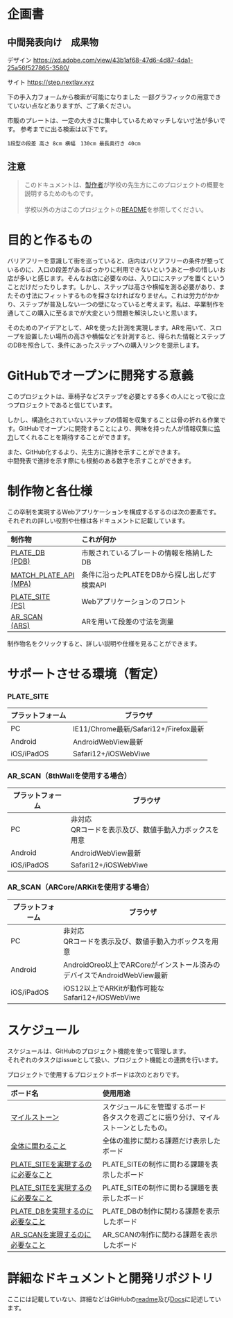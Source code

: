 # 企画書

## 中間発表向け　成果物

デザイン
https://xd.adobe.com/view/43b1af68-47d6-4d87-4da1-25a56f527865-3580/

サイト
https://step.nextlav.xyz

下の手入力フォームから検索が可能になりました
一部グラフィックの用意できていない点などありますが、ご了承ください。

市販のプレートは、一定の大きさに集中しているためマッチしない寸法が多いです。
参考までに出る検索は以下です。

`
1段型の段差
高さ 8cm
横幅　130cm
最長奥行き 40cm
`

## 注意
>このドキュメントは、[製作者](https://github.com/LavP)が学校の先生方にこのプロジェクトの概要を説明するためのものです。<br><br>
学校以外の方はこのプロジェクトの[README](/README.md)を参照してください。


# 目的と作るもの

バリアフリーを意識して街を巡っていると、店内はバリアフリーの条件が整っているのに、入口の段差があるばっかりに利用できないというあと一歩の惜しいお店が多いと感じます。そんなお店に必要なのは、入り口にステップを置くということだけだったりします。しかし、ステップは高さや横幅を測る必要があり、またその寸法にフィットするものを探さなければなりません。これは労力がかかり、ステップが普及しない一つの壁になっていると考えます。私は、卒業制作を通してこの購入に至るまでが大変という問題を解決したいと思います。

そのためのアイデアとして、ARを使った計測を実現します。ARを用いて、スロープを設置したい場所の高さや横幅などを計測すると、得られた情報とステップのDBを照合して、条件にあったステップへの購入リンクを提示します。

# GitHubでオープンに開発する意義

このプロジェクトは、車椅子などステップを必要とする多くの人にとって役に立つプロジェクトであると信じています。

しかし、構造化されていないステップの情報を収集することは骨の折れる作業です。GitHubでオープンに開発することにより、興味を持った人が情報収集に[協力](/Docs/PLATE_DB/plate_db.md)してくれることを期待することができます。

また、GitHub化するより、先生方に進捗を示すことができます。<br>
中間発表で進捗を示す際にも根拠のある数字を示すことができます。


# 制作物と各仕様
この卒制を実現するWebアプリケーションを構成するするのは次の要素です。<br>
それぞれの詳しい役割や仕様は各ドキュメントに記載しています。

|制作物|これが何か|
|:-|:-|
|[PLATE_DB<br>(PDB)](/Docs/PLATE_DB/plate_db.md)|市販されているプレートの情報を格納したDB|
|[MATCH_PLATE_API<br>(MPA)](/Docs/MATCH_PLATE_API/match_plate_api.md)|条件に沿ったPLATEをDBから探し出しだす検索API|
|[PLATE_SITE<br>(PS)](/Docs/PLATE_SITE/plate_site.md)|Webアプリケーションのフロント|
|[AR_SCAN<br>(ARS)](/Docs/AR_SCAN/ar_scan.md)|ARを用いて段差の寸法を測量|

制作物名をクリックすると、詳しい説明や仕様を見ることができます。


# サポートさせる環境（暫定）

### PLATE_SITE

|プラットフォーム|ブラウザ|
|-|-|
|PC|IE11/Chrome最新/Safari12+/Firefox最新|
|Android|AndroidWebView最新|
|iOS/iPadOS|Safari12+/iOSWebViwe|

### AR_SCAN（8thWallを使用する場合）

|プラットフォーム|ブラウザ|
|-|-|
|PC|非対応<br>QRコードを表示及び、数値手動入力ボックスを用意|
|Android|AndroidWebView最新|
|iOS/iPadOS|Safari12+/iOSWebViwe|

### AR_SCAN（ARCore/ARKitを使用する場合）

|プラットフォーム|ブラウザ|
|-|-|
|PC|非対応<br>QRコードを表示及び、数値手動入力ボックスを用意|
|Android|AndroidOreo以上でARCoreがインストール済みのデバイスでAndroidWebView最新
|iOS/iPadOS|iOS12以上でARKitが動作可能なSafari12+/iOSWebViwe|


# スケジュール

スケジュールは、GitHubのプロジェクト機能を使って管理します。<br>
それぞれのタスクはissueとして扱い、プロジェクト機能との連携を行います。

プロジェクトで使用するプロジェクトボードは次のとおりです。

|ボード名|使用用途|
|:-|:-|
|[マイルストーン](https://github.com/LavP/ar-step/projects/6)|スケジュールにを管理するボード<br>各タスクを週ごとに振り分け、マイルストーンとしたもの。|
|[全体に関わること](https://github.com/LavP/ar-step/projects/5)|全体の進捗に関わる課題だけ表示したボード|
|[PLATE_SITEを実現するのに必要なこと](https://github.com/LavP/ar-step/projects/4)|PLATE_SITEの制作に関わる課題を表示したボード|
|[PLATE_SITEを実現するのに必要なこと](https://github.com/LavP/ar-step/projects/3)|PLATE_SITEの制作に関わる課題を表示したボード|
|[PLATE_DBを実現するのに必要なこと](https://github.com/LavP/ar-step/projects/2)|PLATE_DBの制作に関わる課題を表示したボード|
|[AR_SCANを実現するのに必要なこと](https://github.com/LavP/ar-step/projects/1)|AR_SCANの制作に関わる課題を表示したボード|

# 詳細なドキュメントと開発リポジトリ
ここには記載していない、詳細などはGitHubの[readme](/README.md)及び[Docs](/Docs)に記述しています。